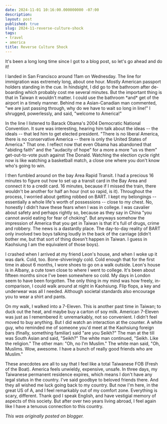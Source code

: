 ```yaml
---
date: 2024-11-01 10:16:00.000000000 -07:00
description:
layout: post
published: true
slug: 2024-11-reverse-culture-shock
tags:
- travel
- america
title: Reverse Culture Shock
---
```

It's been a long long time since I got to a blog post, so let's go ahead and do it!  
  
I landed in San Francisco around 11am on Wednesday. The line for immigration was extremely long, about one hour. Mostly American passport holders standing in the cue. In hindsight, I did go to the bathroom after de-boarding which probably cost me several minutes. But the important thing is that in Taiwan it wouldn't matter. I could use the bathroom \*and\* get of the airport in a timely manner. Behind me a Asian-Canadian man commented, "we are just passing through, why do we have to wait so long in line!" I shrugged, powerlessly, and said, "welcome to America!"   
  
In the line I listened to Barack Obama's 2004 Democratic National Convention. It sure was interesting, hearing him talk about the ideas -- the ideals -- that led him to get elected president. "There is no liberal America, there is no conservative America -- there is only the United States of America." That one. I reflect now that even Obama has abandoned that "abiding faith" and the "audacity of hope" for a more a more "us vs them" get-out-to-vote push against The Donald. Watching the election cycle right now is like watching a basketball match, a close one where you don't know who's going to win.  
  
I then fumbled around on the bay Area Rapid Transit. I had a precious 16 minutes to figure out how to set up a transit card in the Bay Area and connect it to a credit card. 16 minutes, because if I missed the train, there wouldn't be another for half an hour (not so rapid, is it). Throughout the process, I worried about getting robbed on BART. I kept my belongings -- essentially a whole life's worth of possessions -- close to my chest. No, honestly I didn't have these fears when I was in college. I was cavalier about safety and perhaps rightly so, because as they say in China "you cannot avoid eating for fear of choking". But anyways somehow the impression of America that you get in Taiwan is that it's full of drugs, crime and robbery. The news is a dastardly place. The day-to-day reality of BART only involved two boys talking loudly in the back of the carriage (didn't bother me, but that sort of thing doesn't happen in Taiwan. I guess in Kaohsiung I am the equivalent of those boys).  
  
I crashed when I arrived at my friend Leon's house, and when I woke up it was dark. Cold, too. Bone-shiveringly cold. Cold enough that for the first time in about 6 months, I wore shoes to go on a walk outside. Leon's house is in Albany, a cute town close to where I went to college. It's been about fifteen months since I've been somewhere so cold. My days in London seem to have been forgotten. The only thing in my mind was how freely, in-comparison, I could walk around at night in Kaohsiung. Flip flops, a key and underwear was all I needed. Although societal standards also encourage you to wear a shirt and pants.   
  
On my walk, I walked into a 7-Eleven. This is another past time in Taiwan; to duck out the heat, and maybe buy a carton of soy milk. American 7-Eleven was just as I remembered it: unremarkably, not so convenient. I didn't feel moved to buy anything. But I did watch an interaction at the counter. A white guy, who reminded me of someone you'd meet at the Kaohsiung foreign bars (finally, something familiar) said "are you Seikh?" The man at the till was South Asian and said, "Seikh?" The white man continued, "Seikh. Like the religion." The other man: "Oh, no I'm Muslim." The white man said, "Oh, Muslims. Wow, awesome. I have a bunch of really good friends who are Muslim."  
  
These anecdotes are all to say that I feel like a total Taiwanese FOB (Fresh of the Boat). America feels unwieldy, expensive, unsafe. In three days, my Taiwanese permanent residence expires, which means I don't have any legal status in the country. I've said goodbye to beloved friends there. And they all wished me luck going back to my country. But now I'm here, in the great US of A, and I feel remarkably out of my comfort zone. Everything is scary, different. Thank god I speak English, and have vestigial memory of aspects of this society. But after over two years living abroad, I feel again like I have a tenuous connection to this country.   

*This was originally posted on blogger.*
